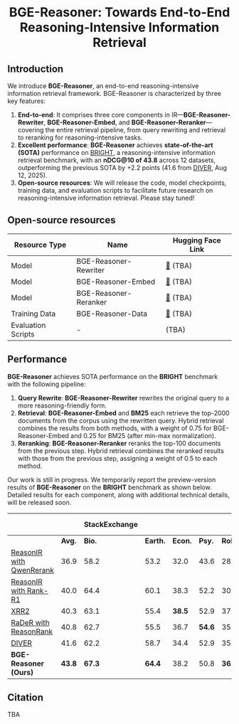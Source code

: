 <div align="center">
<h1> BGE-Reasoner: Towards End-to-End Reasoning-Intensive Information Retrieval </h1>
</div>

## Introduction

We introduce **BGE-Reasoner**, an end-to-end reasoning-intensive information retrieval framework. BGE-Reasoner is characterized by three key features:

1. **End-to-end**: It comprises three core components in IR—**BGE-Reasoner-Rewriter**, **BGE-Reasoner-Embed**, and **BGE-Reasoner-Reranker**—covering the entire retrieval pipeline, from query rewriting and retrieval to reranking for reasoning-intensive tasks.
2. **Excellent performance**: **BGE-Reasoner** achieves **state-of-the-art (SOTA)** performance on [BRIGHT](https://brightbenchmark.github.io/), a reasoning-intensive information retrieval benchmark, with an **nDCG@10 of 43.8** across 12 datasets, outperforming the previous SOTA by +2.2 points (41.6 from [DIVER](https://brightbenchmark.github.io/), Aug 12, 2025).
3. **Open-source resources**: We will release the code, model checkpoints, training data, and evaluation scripts to facilitate future research on reasoning-intensive information retrieval. Please stay tuned!


## Open-source resources

| Resource Type      | Name                  | Hugging Face Link |
| ------------------ | --------------------- | ----------- |
| Model              | BGE-Reasoner-Rewriter | [🤗]() (TBA)     |
| Model              | BGE-Reasoner-Embed    | [🤗]() (TBA)     |
| Model              | BGE-Reasoner-Reranker | [🤗]() (TBA)     |
| Training Data      | BGE-Reasoner-Data     | [🤗]() (TBA)     |
| Evaluation Scripts | -                     | (TBA)             |


## Performance

**BGE-Reasoner** achieves SOTA performance on the **BRIGHT** benchmark with the following pipeline:

1. **Query Rewrite**: **BGE-Reasoner-Rewriter** rewrites the original query to a more reasoning-friendly form.
2. **Retrieval**: **BGE-Reasoner-Embed** and **BM25** each retrieve the top-2000 documents from the corpus using the rewritten query. Hybrid retrieval combines the results from both methods, with a weight of 0.75 for BGE-Reasoner-Embed and 0.25 for BM25 (after min-max normalization).
3. **Reranking**: **BGE-Reasoner-Reranker** reranks the top-100 documents from the previous step. Hybrid retrieval combines the reranked results with those from the previous step, assigning a weight of 0.5 to each method.

Our work is still in progress. We temporarily report the preview-version results of **BGE-Reasoner** on the **BRIGHT** benchmark as shown below. Detailed results for each component, along with additional technical details, will be released soon.

|                                                              |          | StackExchange |            |           |          |          |            |          | Coding    |          | Theorem-based |            |            |
| ------------------------------------------------------------ | -------- | ------------- | ---------- | --------- | -------- | -------- | ---------- | -------- | --------- | -------- | ------------- | ---------- | ---------- |
|                                                              | **Avg.** | **Bio.**      | **Earth.** | **Econ.** | **Psy.** | **Rob.** | **Stack.** | **Sus.** | **Leet.** | **Pony** | **AoPS**      | **TheoQ.** | **TheoT.** |
| [ReasonIR with QwenRerank](https://arxiv.org/pdf/2504.20595) | 36.9     | 58.2          | 53.2       | 32.0      | 43.6     | 28.8     | 37.6       | 36.0     | 33.2      | 34.8     | 7.9           | 32.6       | 45.0       |
| [ReasonIR with Rank-R1](https://huggingface.co/ielabgroup/Rank-R1-32B-v0.2) | 40.0     | 64.4          | 60.1       | 38.3      | 52.2     | 30.7     | 40.6       | **46.7** | 33.3      | 17.4     | 10.1          | 38.6       | 47.7       |
| [XRR2](https://github.com/jataware/XRR2)                     | 40.3     | 63.1          | 55.4       | **38.5**  | 52.9     | 37.1     | 38.2       | 44.6     | 21.9      | 35.0     | 15.7          | 34.4       | 46.2       |
| [RaDeR with ReasonRank](http://arxiv.org/pdf/2508.07050)     | 40.8     | 62.7          | 55.5       | 36.7      | **54.6** | 35.7     | 38.0       | 44.8     | 29.5      | 25.6     | 14.4          | 42.0       | 50.1       |
| [DIVER](https://arxiv.org/pdf/2508.07995)                    | 41.6     | 62.2          | 58.7       | 34.4      | 52.9     | 35.6     | 36.5       | 42.9     | **38.9**  | 25.4     | **18.3**      | 40.0       | **53.1**   |
| **BGE-Reasoner (Ours)**                                      | **43.8** | **67.3**      | **64.4**   | 38.2      | 50.8     | **36.9** | **42.4**   | 43.0     | 29.4      | **43.8** | 14.5          | **42.5**   | 52.2       |

## Citation

TBA

